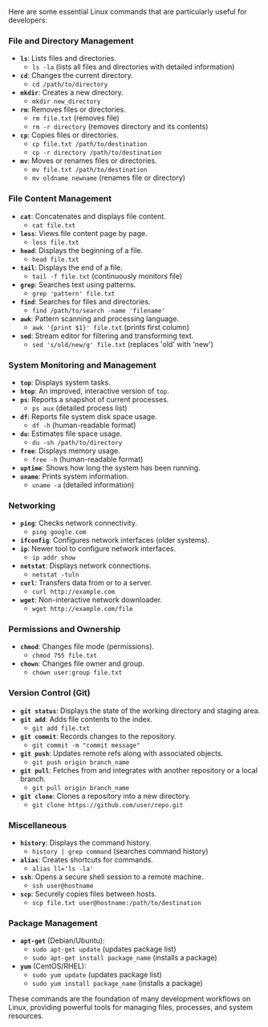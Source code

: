 Here are some essential Linux commands that are particularly useful for developers:

### File and Directory Management
- **`ls`**: Lists files and directories.
  - `ls -la` (lists all files and directories with detailed information)
- **`cd`**: Changes the current directory.
  - `cd /path/to/directory`
- **`mkdir`**: Creates a new directory.
  - `mkdir new_directory`
- **`rm`**: Removes files or directories.
  - `rm file.txt` (removes file)
  - `rm -r directory` (removes directory and its contents)
- **`cp`**: Copies files or directories.
  - `cp file.txt /path/to/destination`
  - `cp -r directory /path/to/destination`
- **`mv`**: Moves or renames files or directories.
  - `mv file.txt /path/to/destination`
  - `mv oldname newname` (renames file or directory)

### File Content Management
- **`cat`**: Concatenates and displays file content.
  - `cat file.txt`
- **`less`**: Views file content page by page.
  - `less file.txt`
- **`head`**: Displays the beginning of a file.
  - `head file.txt`
- **`tail`**: Displays the end of a file.
  - `tail -f file.txt` (continuously monitors file)
- **`grep`**: Searches text using patterns.
  - `grep 'pattern' file.txt`
- **`find`**: Searches for files and directories.
  - `find /path/to/search -name 'filename'`
- **`awk`**: Pattern scanning and processing language.
  - `awk '{print $1}' file.txt` (prints first column)
- **`sed`**: Stream editor for filtering and transforming text.
  - `sed 's/old/new/g' file.txt` (replaces 'old' with 'new')

### System Monitoring and Management
- **`top`**: Displays system tasks.
- **`htop`**: An improved, interactive version of `top`.
- **`ps`**: Reports a snapshot of current processes.
  - `ps aux` (detailed process list)
- **`df`**: Reports file system disk space usage.
  - `df -h` (human-readable format)
- **`du`**: Estimates file space usage.
  - `du -sh /path/to/directory`
- **`free`**: Displays memory usage.
  - `free -h` (human-readable format)
- **`uptime`**: Shows how long the system has been running.
- **`uname`**: Prints system information.
  - `uname -a` (detailed information)

### Networking
- **`ping`**: Checks network connectivity.
  - `ping google.com`
- **`ifconfig`**: Configures network interfaces (older systems).
- **`ip`**: Newer tool to configure network interfaces.
  - `ip addr show`
- **`netstat`**: Displays network connections.
  - `netstat -tuln`
- **`curl`**: Transfers data from or to a server.
  - `curl http://example.com`
- **`wget`**: Non-interactive network downloader.
  - `wget http://example.com/file`

### Permissions and Ownership
- **`chmod`**: Changes file mode (permissions).
  - `chmod 755 file.txt`
- **`chown`**: Changes file owner and group.
  - `chown user:group file.txt`

### Version Control (Git)
- **`git status`**: Displays the state of the working directory and staging area.
- **`git add`**: Adds file contents to the index.
  - `git add file.txt`
- **`git commit`**: Records changes to the repository.
  - `git commit -m "commit message"`
- **`git push`**: Updates remote refs along with associated objects.
  - `git push origin branch_name`
- **`git pull`**: Fetches from and integrates with another repository or a local branch.
  - `git pull origin branch_name`
- **`git clone`**: Clones a repository into a new directory.
  - `git clone https://github.com/user/repo.git`

### Miscellaneous
- **`history`**: Displays the command history.
  - `history | grep command` (searches command history)
- **`alias`**: Creates shortcuts for commands.
  - `alias ll='ls -la'`
- **`ssh`**: Opens a secure shell session to a remote machine.
  - `ssh user@hostname`
- **`scp`**: Securely copies files between hosts.
  - `scp file.txt user@hostname:/path/to/destination`

### Package Management
- **`apt-get`** (Debian/Ubuntu):
  - `sudo apt-get update` (updates package list)
  - `sudo apt-get install package_name` (installs a package)
- **`yum`** (CentOS/RHEL):
  - `sudo yum update` (updates package list)
  - `sudo yum install package_name` (installs a package)

These commands are the foundation of many development workflows on Linux, providing powerful tools for managing files, processes, and system resources.